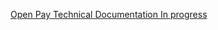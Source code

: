 [Open Pay Technical  Documentation In progress](https://docs.google.com/document/d/173qUWFruyyT6a9UbDYJaHxjMIkbV-DzSCZg2l1mAV5k/edit?usp=sharing)